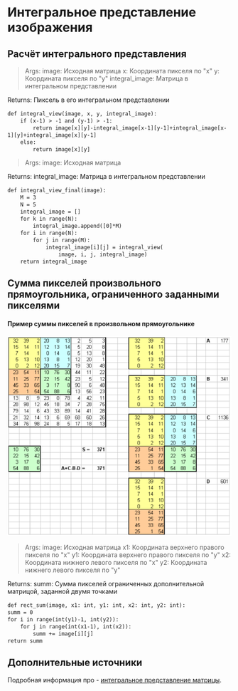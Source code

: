 Интегральное представление изображения
=============================

Расчёт интегрального представления
------------

>Args:
    image: Исходная матрица
    x: Координата пикселя по "х"
    y: Координата пикселя по "y"
    integral_image: Матрица в интегральном представлении   

 Returns:
    Пиксель в его интегральном представлении
    
    def integral_view(image, x, y, integral_image):
        if (x-1) > -1 and (y-1) > -1:
            return image[x][y]-integral_image[x-1][y-1]+integral_image[x-1][y]+integral_image[x][y-1]
        else:
            return image[x][y]


>Args:
    image: Исходная матрица

Returns:
    integral_image: Матрица в интегральном представлении   
    
    def integral_view_final(image):
        M = 3
        N = 5
        integral_image = []
        for k in range(N):
            integral_image.append([0]*M)
        for i in range(N):
            for j in range(M):
                integral_image[i][j] = integral_view(
                    image, i, j, integral_image)
        return integral_image


Cумма пикселей произвольного прямоугольника,
ограниченного заданными пикселями
------------
#### Пример суммы пикселей в произвольном прямоугольнике
![Screenshot](scrn.png)

>Args:
    image: Исходная матрица
    x1: Координата верхнего правого пикселя по "х"
    y1: Координата верхнего правого пикселя по "y"
    x2: Координата нижнего левого пикселя по "х"
    y2: Координата нижнего левого пикселя по "y"

Returns:
    summ: Сумма пикселей ограниченных дополнительной матрицой,
          заданной двумя точками  
    
    def rect_sum(image, x1: int, y1: int, x2: int, y2: int):
    summ = 0
    for i in range(int(y1)-1, int(y2)):
        for j in range(int(x1-1), int(x2)):
            summ += image[i][j]
    return summ

Дополнительные источники
-----------

Подробная информация про - [интегральное представление матрицы](https://habr.com/ru/post/133826/).
